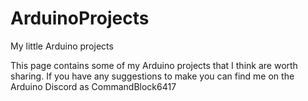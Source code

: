 # ArduinoProjects
My little Arduino projects

This page contains some of my Arduino projects that I think are worth sharing. If you have any suggestions to make you can find me on the Arduino Discord as CommandBlock6417
